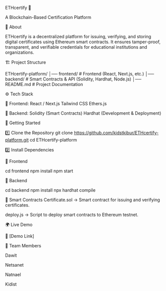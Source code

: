 ETHcertify 🚀

A Blockchain-Based Certification Platform

📌 About

ETHcertify is a decentralized platform for issuing, verifying, and storing digital certificates using Ethereum smart contracts. It ensures tamper-proof, transparent, and verifiable credentials for educational institutions and organizations.

🏗 Project Structure

ETHcertify-platform/
│── frontend/     # Frontend (React, Next.js, etc.)
│── backend/      # Smart Contracts & API (Solidity, Hardhat, Node.js)
│── README.md     # Project Documentation

⚙️ Tech Stack

🔹 Frontend:
React / Next.js
Tailwind CSS
Ethers.js

🔹 Backend:
Solidity (Smart Contracts)
Hardhat (Development & Deployment)

🚀 Getting Started

1️⃣ Clone the Repository
git clone https://github.com/kidstkibur/ETHcertify-platform.git
cd ETHcertify-platform

2️⃣ Install Dependencies

📌 Frontend

cd frontend
npm install
npm start

📌 Backend

cd backend
npm install
npx hardhat compile

📜 Smart Contracts
Certificate.sol → Smart contract for issuing and verifying certificates.

deploy.js → Script to deploy smart contracts to Ethereum testnet.

🌍 Live Demo

🔗 [Demo Link]

🤝 Team Members

Dawit

Netsanet 

Natnael

Kidist


